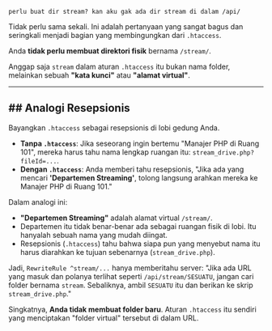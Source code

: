 `perlu buat dir stream? kan aku gak ada dir stream di dalam /api/`

Tidak perlu sama sekali. Ini adalah pertanyaan yang sangat bagus dan seringkali menjadi bagian yang membingungkan dari `.htaccess`.

Anda **tidak perlu membuat direktori fisik** bernama `/stream/`.

Anggap saja `stream` dalam aturan `.htaccess` itu bukan nama folder, melainkan sebuah **"kata kunci"** atau **"alamat virtual"**.

---
## ## Analogi Resepsionis

Bayangkan `.htaccess` sebagai resepsionis di lobi gedung Anda.

* **Tanpa `.htaccess`**: Jika seseorang ingin bertemu "Manajer PHP di Ruang 101", mereka harus tahu nama lengkap ruangan itu: `stream_drive.php?fileId=...`.
* **Dengan `.htaccess`**: Anda memberi tahu resepsionis, "Jika ada yang mencari **'Departemen Streaming'**, tolong langsung arahkan mereka ke Manajer PHP di Ruang 101."

Dalam analogi ini:
* **"Departemen Streaming"** adalah alamat virtual `/stream/`.
* Departemen itu tidak benar-benar ada sebagai ruangan fisik di lobi. Itu hanyalah sebuah nama yang mudah diingat.
* Resepsionis (`.htaccess`) tahu bahwa siapa pun yang menyebut nama itu harus diarahkan ke tujuan sebenarnya (`stream_drive.php`).

Jadi, `RewriteRule ^stream/...` hanya memberitahu server: "Jika ada URL yang masuk dan polanya terlihat seperti `/api/stream/SESUATU`, jangan cari folder bernama `stream`. Sebaliknya, ambil `SESUATU` itu dan berikan ke skrip `stream_drive.php`."

Singkatnya, **Anda tidak membuat folder baru**. Aturan `.htaccess` itu sendiri yang menciptakan "folder virtual" tersebut di dalam URL.